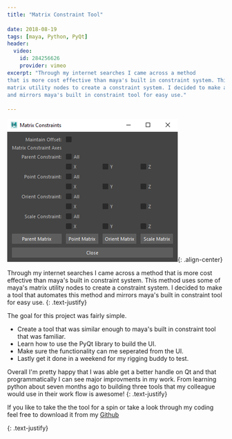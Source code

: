 ```yaml
---
title: "Matrix Constraint Tool"

date: 2018-08-19
tags: [maya, Python, PyQt]
header:
  video:
    id: 284256626
    provider: vimeo
excerpt: "Through my internet searches I came across a method 
that is more cost effective than maya's built in constraint system. This method uses some of maya's 
matrix utility nodes to create a constraint system. I decided to make a tool that automates this method
and mirrors maya's built in constraint tool for easy use."

---
```




![image-center](/images/MatrixScreenshot.PNG){: .align-center}
 
Through my internet searches I came across a method 
that is more cost effective than maya's built in constraint system. This method uses some of maya's 
matrix utility nodes to create a constraint system. I decided to make a tool that automates this method
and mirrors maya's built in constraint tool for easy use.
{: .text-justify}

The goal for this project was fairly simple.

* Create a tool that was similar enough to maya's built in constraint tool that was familiar.
* Learn how to use the PyQt library to build the UI.
* Make sure the functionality can me seperated from the UI.
* Lastly get it done in a weekend for my rigging buddy to test.

Overall I'm pretty happy that I was able get a better handle on Qt and that programmatically I
can see major improvments in my work. From learning python about seven months ago to building three 
tools that my colleague would use in their work flow is awesome!
{: .text-justify}

If you like to take the the tool for a spin or take a  look through my coding feel free
to download it from my  <a href="https://github.com/MoodieW/MatrixConstraint" class="btn btn--primary">Github</a> 

{: .text-justify}

  